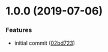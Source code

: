 # 1.0.0 (2019-07-06)


### Features

* initial commit ([02bd723](https://github.com/mdluo/node-drone-boilerplate/commit/02bd723))
